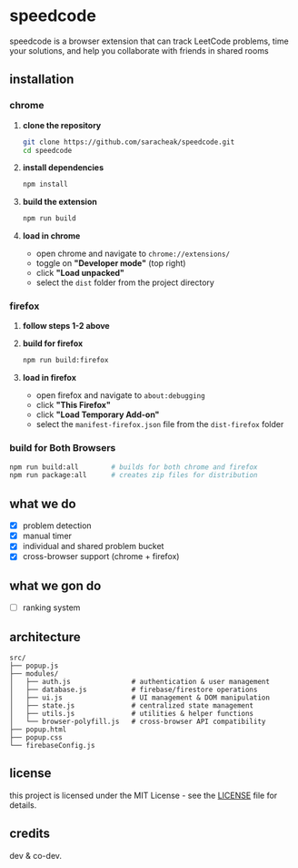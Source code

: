 # speedcode

speedcode is a browser extension that can track LeetCode problems, time your solutions, and help you collaborate with friends in shared rooms

## installation

### chrome

1. **clone the repository**

    ```bash
    git clone https://github.com/saracheak/speedcode.git
    cd speedcode
    ```

2. **install dependencies**

    ```bash
    npm install
    ```

3. **build the extension**

    ```bash
    npm run build
    ```

4. **load in chrome**
    - open chrome and navigate to `chrome://extensions/`
    - toggle on **"Developer mode"** (top right)
    - click **"Load unpacked"**
    - select the `dist` folder from the project directory

### firefox

1. **follow steps 1-2 above**

2. **build for firefox**

    ```bash
    npm run build:firefox
    ```

3. **load in firefox**
    - open firefox and navigate to `about:debugging`
    - click **"This Firefox"**
    - click **"Load Temporary Add-on"**
    - select the `manifest-firefox.json` file from the `dist-firefox` folder

### build for Both Browsers

```bash
npm run build:all        # builds for both chrome and firefox
npm run package:all      # creates zip files for distribution
```

## what we do

-   [x] problem detection
-   [x] manual timer
-   [x] individual and shared problem bucket
-   [x] cross-browser support (chrome + firefox)

## what we gon do

-   [ ] ranking system

## architecture

```
src/
├── popup.js
├── modules/
│   ├── auth.js               # authentication & user management
│   ├── database.js           # firebase/firestore operations
│   ├── ui.js                 # UI management & DOM manipulation
│   ├── state.js              # centralized state management
│   ├── utils.js              # utilities & helper functions
│   └── browser-polyfill.js   # cross-browser API compatibility
├── popup.html
├── popup.css
└── firebaseConfig.js
```

## license

this project is licensed under the MIT License - see the [LICENSE](LICENSE) file for details.

## credits

dev & co-dev.
